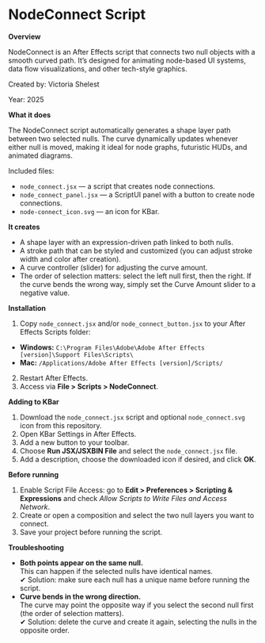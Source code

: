# NodeConnect Script

**Overview**

NodeConnect is an After Effects script that connects two null objects with a smooth curved path. It’s designed for animating node-based UI systems, data flow visualizations, and other tech-style graphics.

Created by: Victoria Shelest

Year: 2025

**What it does**

The NodeConnect script automatically generates a shape layer path between two selected nulls. The curve dynamically updates whenever either null is moved, making it ideal for node graphs, futuristic HUDs, and animated diagrams.

Included files:
- `node_connect.jsx` — a script that creates node connections.
- `node_connect_panel.jsx` — a ScriptUI panel with a button to create node connections.
- `node-connect_icon.svg` — an icon for KBar.

**It creates**
- A shape layer with an expression-driven path linked to both nulls.
- A stroke path that can be styled and customized (you can adjust stroke width and color after creation).
- A curve controller (slider) for adjusting the curve amount.
- The order of selection matters: select the left null first, then the right. If the curve bends the wrong way, simply set the Curve Amount slider to a negative value.

**Installation**
1. Copy `node_connect.jsx` and/or `node_connect_button.jsx` to your After Effects Scripts folder:
- **Windows:** `C:\Program Files\Adobe\Adobe After Effects [version]\Support Files\Scripts\`
- **Mac:** `/Applications/Adobe After Effects [version]/Scripts/`
2. Restart After Effects.
3. Access via **File > Scripts > NodeConnect**.

**Adding to KBar**
1. Download the `node_connect.jsx` script and optional `node_connect.svg` icon from this repository.
2. Open KBar Settings in After Effects.
3. Add a new button to your toolbar.
4. Choose **Run JSX/JSXBIN File** and select the `node_connect.jsx` file.
5. Add a description, choose the downloaded icon if desired, and click **OK**.

**Before running**
1. Enable Script File Access: go to **Edit > Preferences > Scripting & Expressions** and check *Allow Scripts to Write Files and Access Network*.
2. Create or open a composition and select the two null layers you want to connect.
3. Save your project before running the script.

**Troubleshooting**
- **Both points appear on the same null.**  
    This can happen if the selected nulls have identical names.  
    ✔ Solution: make sure each null has a unique name before running the script.
- **Curve bends in the wrong direction.**  
    The curve may point the opposite way if you select the second null first (the order of selection matters).  
    ✔ Solution: delete the curve and create it again, selecting the nulls in the opposite order.

